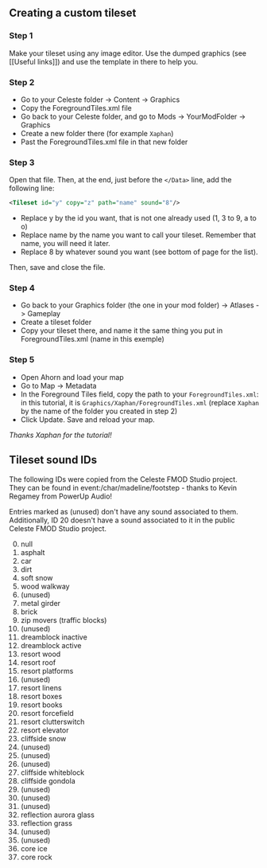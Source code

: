## Creating a custom tileset

### Step 1
Make your tileset using any image editor.
Use the dumped graphics (see [[Useful links]]) and use the template in there to help you.

### Step 2
* Go to your Celeste folder -> Content -> Graphics
* Copy the ForegroundTiles.xml file
* Go back to your Celeste folder, and go to Mods -> YourModFolder -> Graphics
* Create a new folder there (for example `Xaphan`)
* Past the ForegroundTiles.xml file in that new folder

### Step 3

Open that file. Then, at the end, just before the `</Data>` line, add the following line:
```xml
<Tileset id="y" copy="z" path="name" sound="8"/>
```
* Replace y by the id you want, that is not one already used (1, 3 to 9, a to o)
* Replace name by the name you want to call your tileset. Remember that name, you will need it later.
* Replace 8 by whatever sound you want (see bottom of page for the list). 

Then, save and close the file.

### Step 4
* Go back to your Graphics folder (the one in your mod folder) -> Atlases -> Gameplay
* Create a tileset folder
* Copy your tileset there, and name it the same thing you put in ForegroundTiles.xml (name in this exemple)

### Step 5
* Open Ahorn and load your map
* Go to Map -> Metadata
* In the Foreground Tiles field, copy the path to your `ForegroundTiles.xml`: in this tutorial, it is `Graphics/Xaphan/ForegroundTiles.xml` (replace `Xaphan` by the name of the folder you created in step 2)
* Click Update. Save and reload your map.

_Thanks Xaphan for the tutorial!_

## Tileset sound IDs

The following IDs were copied from the Celeste FMOD Studio project.  
They can be found in event:/char/madeline/footstep - thanks to Kevin Regamey from PowerUp Audio!

Entries marked as (unused) don't have any sound associated to them.  
Additionally, ID 20 doesn't have a sound associated to it in the public Celeste FMOD Studio project.

0. null
1. asphalt
2. car
3. dirt
4. soft snow
5. wood walkway
6. (unused)
7. metal girder
8. brick
9. zip movers (traffic blocks)
10. (unused)
11. dreamblock inactive
12. dreamblock active
13. resort wood
14. resort roof
15. resort platforms
16. (unused)
17. resort linens
18. resort boxes
19. resort books
20. resort forcefield
21. resort clutterswitch
22. resort elevator
23. cliffside snow
24. (unused)
25. (unused)
26. (unused)
27. cliffside whiteblock
28. cliffside gondola
29. (unused)
30. (unused)
31. (unused)
32. reflection aurora glass
33. reflection grass
34. (unused)
35. (unused)
36. core ice
37. core rock